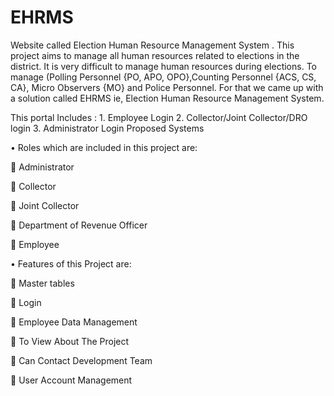 # EHRMS
Website called Election Human Resource Management System .
This project aims to manage all human resources related to elections in the district. It is very difficult to manage human resources during elections. To manage (Polling Personnel {PO, APO, OPO},Counting Personnel {ACS, CS, CA}, Micro Observers {MO} and Police Personnel. For that we came up with a solution called EHRMS ie, Election Human Resource Management System. 
 
This portal Includes :  1.    Employee Login
                        2.   Collector/Joint Collector/DRO login
                        3.   Administrator Login
Proposed Systems

•	Roles which are included in this project are:

	Administrator
                           
	Collector

	Joint Collector

	Department of Revenue Officer

	Employee
 
•	Features of this Project are:
     
	 Master tables 

	Login

	Employee Data Management

	To View About The Project

	Can Contact Development Team

	User Account Management
   

